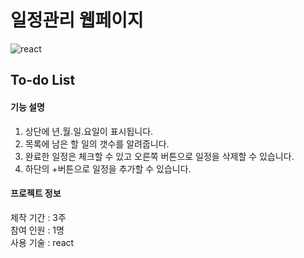 # 일정관리 웹페이지

![react](https://user-images.githubusercontent.com/114633626/215026534-61e7034b-c84e-45c8-bf6a-2d4e81b97974.png)

 ## To-do List
  #### 기능 설명
   1. 상단에 년.월.일.요일이 표시됩니다. <br />
   2. 목록에 남은 할 일의 갯수를 알려줍니다. <br />
   3. 완료한 일정은 체크할 수 있고 오른쪽 버튼으로 일정을 삭제할 수 있습니다. <br />
   4. 하단의 +버튼으로 일정을 추가할 수 있습니다.
   
  #### 프로젝트 정보
   제작 기간 : 3주 <br />
   참여 인원 : 1명 <br />
   사용 기술 : react
